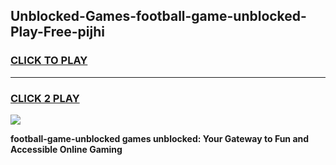 
## Unblocked-Games-football-game-unblocked-Play-Free-pijhi
<h3>
<a href="https://premium76.site?title=football-game-unblocked&ref=24M">CLICK TO PLAY</a></h3>
<hr>

<h3>
<a href="https://premium76.site?title=football-game-unblocked&ref=24M">CLICK 2 PLAY</a>
  
</h3>

<a href="https://premium76.site?title=football-game-unblocked&ref=24M"><img src="https://clearcache.store/games.png"></a>


**football-game-unblocked games unblocked: Your Gateway to Fun and Accessible Online Gaming**
